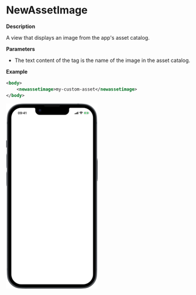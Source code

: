 # NewAssetImage

**Description**

A view that displays an image from the app's asset catalog.

**Parameters**

- The text content of the tag is the name of the image in the asset catalog.

**Example**

```xml
<body>
    <newassetimage>my-custom-asset</newassetimage>
</body>
```
<img src="/Screenshots/Views/Custom/newassetimage_1.png" width="250" alt="Screenshot">
